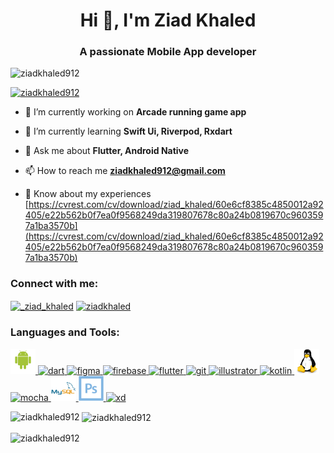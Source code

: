 <h1 align="center">Hi 👋, I'm Ziad Khaled</h1>
<h3 align="center">A passionate Mobile App developer</h3>

<p align="left"> <img src="https://komarev.com/ghpvc/?username=ziadkhaled912&label=Profile%20views&color=b40e37&style=flat" alt="ziadkhaled912" /> </p>

<p align="left"> <a href="https://github.com/ryo-ma/github-profile-trophy"><img src="https://github-profile-trophy.vercel.app/?username=ziadkhaled912" alt="ziadkhaled912" /></a> </p>

- 🔭 I’m currently working on **Arcade running game app**

- 🌱 I’m currently learning **Swift Ui, Riverpod, Rxdart**

- 💬 Ask me about **Flutter, Android Native**

- 📫 How to reach me **ziadkhaled912@gmail.com**

- 📄 Know about my experiences [https://cvrest.com/cv/download/ziad_khaled/60e6cf8385c4850012a92405/e22b562b0f7ea0f9568249da319807678c80a24b0819670c9603597a1ba3570b](https://cvrest.com/cv/download/ziad_khaled/60e6cf8385c4850012a92405/e22b562b0f7ea0f9568249da319807678c80a24b0819670c9603597a1ba3570b)

<h3 align="left">Connect with me:</h3>
<p align="left">
<a href="https://twitter.com/_ziad_khaled" target="blank"><img align="center" src="https://raw.githubusercontent.com/rahuldkjain/github-profile-readme-generator/master/src/images/icons/Social/twitter.svg" alt="_ziad_khaled" height="30" width="40" /></a>
<a href="https://linkedin.com/in/ziadkhaled" target="blank"><img align="center" src="https://raw.githubusercontent.com/rahuldkjain/github-profile-readme-generator/master/src/images/icons/Social/linked-in-alt.svg" alt="ziadkhaled" height="30" width="40" /></a>
</p>

<h3 align="left">Languages and Tools:</h3>
<p align="left"> <a href="https://developer.android.com" target="_blank" rel="noreferrer"> <img src="https://raw.githubusercontent.com/devicons/devicon/master/icons/android/android-original-wordmark.svg" alt="android" width="40" height="40"/> </a> <a href="https://dart.dev" target="_blank" rel="noreferrer"> <img src="https://www.vectorlogo.zone/logos/dartlang/dartlang-icon.svg" alt="dart" width="40" height="40"/> </a> <a href="https://www.figma.com/" target="_blank" rel="noreferrer"> <img src="https://www.vectorlogo.zone/logos/figma/figma-icon.svg" alt="figma" width="40" height="40"/> </a> <a href="https://firebase.google.com/" target="_blank" rel="noreferrer"> <img src="https://www.vectorlogo.zone/logos/firebase/firebase-icon.svg" alt="firebase" width="40" height="40"/> </a> <a href="https://flutter.dev" target="_blank" rel="noreferrer"> <img src="https://www.vectorlogo.zone/logos/flutterio/flutterio-icon.svg" alt="flutter" width="40" height="40"/> </a> <a href="https://git-scm.com/" target="_blank" rel="noreferrer"> <img src="https://www.vectorlogo.zone/logos/git-scm/git-scm-icon.svg" alt="git" width="40" height="40"/> </a> <a href="https://www.adobe.com/in/products/illustrator.html" target="_blank" rel="noreferrer"> <img src="https://www.vectorlogo.zone/logos/adobe_illustrator/adobe_illustrator-icon.svg" alt="illustrator" width="40" height="40"/> </a> <a href="https://kotlinlang.org" target="_blank" rel="noreferrer"> <img src="https://www.vectorlogo.zone/logos/kotlinlang/kotlinlang-icon.svg" alt="kotlin" width="40" height="40"/> </a> <a href="https://www.linux.org/" target="_blank" rel="noreferrer"> <img src="https://raw.githubusercontent.com/devicons/devicon/master/icons/linux/linux-original.svg" alt="linux" width="40" height="40"/> </a> <a href="https://mochajs.org" target="_blank" rel="noreferrer"> <img src="https://www.vectorlogo.zone/logos/mochajs/mochajs-icon.svg" alt="mocha" width="40" height="40"/> </a> <a href="https://www.mysql.com/" target="_blank" rel="noreferrer"> <img src="https://raw.githubusercontent.com/devicons/devicon/master/icons/mysql/mysql-original-wordmark.svg" alt="mysql" width="40" height="40"/> </a> <a href="https://www.photoshop.com/en" target="_blank" rel="noreferrer"> <img src="https://raw.githubusercontent.com/devicons/devicon/master/icons/photoshop/photoshop-line.svg" alt="photoshop" width="40" height="40"/> </a> <a href="https://www.adobe.com/products/xd.html" target="_blank" rel="noreferrer"> <img src="https://cdn.worldvectorlogo.com/logos/adobe-xd.svg" alt="xd" width="40" height="40"/> </a> </p>

<p><img align="left" src="https://github-readme-stats.vercel.app/api/top-langs?username=ziadkhaled912&show_icons=true&locale=en&layout=compact" alt="ziadkhaled912" /></p>

<p>&nbsp;<img align="center" src="https://github-readme-stats.vercel.app/api?username=ziadkhaled912&show_icons=true&locale=en" alt="ziadkhaled912" /></p>

<p><img align="center" src="https://github-readme-streak-stats.herokuapp.com/?user=ziadkhaled912&" alt="ziadkhaled912" /></p>
